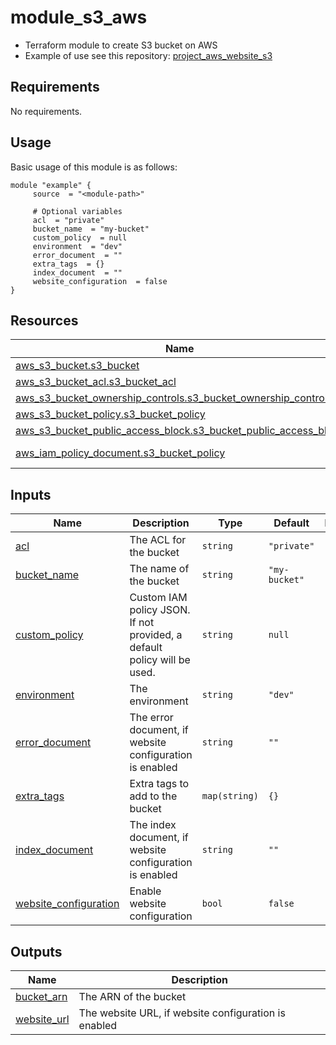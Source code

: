 # module_s3_aws

- Terraform module to create S3 bucket on AWS
- Example of use see this repository: [project_aws_website_s3](https://github.com/pdaambrosio/project_aws_website_s3)

<!-- BEGIN_AUTOMATED_TF_DOCS_BLOCK -->
## Requirements

No requirements.

## Usage

Basic usage of this module is as follows:
```hcl
module "example" {
	 source  = "<module-path>"

	 # Optional variables
	 acl  = "private"
	 bucket_name  = "my-bucket"
	 custom_policy  = null
	 environment  = "dev"
	 error_document  = ""
	 extra_tags  = {}
	 index_document  = ""
	 website_configuration  = false
}
```

## Resources

| Name | Type |
|------|------|
| [aws_s3_bucket.s3_bucket](https://registry.terraform.io/providers/hashicorp/aws/latest/docs/resources/s3_bucket) | resource |
| [aws_s3_bucket_acl.s3_bucket_acl](https://registry.terraform.io/providers/hashicorp/aws/latest/docs/resources/s3_bucket_acl) | resource |
| [aws_s3_bucket_ownership_controls.s3_bucket_ownership_controls](https://registry.terraform.io/providers/hashicorp/aws/latest/docs/resources/s3_bucket_ownership_controls) | resource |
| [aws_s3_bucket_policy.s3_bucket_policy](https://registry.terraform.io/providers/hashicorp/aws/latest/docs/resources/s3_bucket_policy) | resource |
| [aws_s3_bucket_public_access_block.s3_bucket_public_access_block](https://registry.terraform.io/providers/hashicorp/aws/latest/docs/resources/s3_bucket_public_access_block) | resource |
| [aws_iam_policy_document.s3_bucket_policy](https://registry.terraform.io/providers/hashicorp/aws/latest/docs/data-sources/iam_policy_document) | data source |

## Inputs

| Name | Description | Type | Default | Required |
|------|-------------|------|---------|:--------:|
| <a name="input_acl"></a> [acl](#input\_acl) | The ACL for the bucket | `string` | `"private"` | no |
| <a name="input_bucket_name"></a> [bucket\_name](#input\_bucket\_name) | The name of the bucket | `string` | `"my-bucket"` | no |
| <a name="input_custom_policy"></a> [custom\_policy](#input\_custom\_policy) | Custom IAM policy JSON. If not provided, a default policy will be used. | `string` | `null` | no |
| <a name="input_environment"></a> [environment](#input\_environment) | The environment | `string` | `"dev"` | no |
| <a name="input_error_document"></a> [error\_document](#input\_error\_document) | The error document, if website configuration is enabled | `string` | `""` | no |
| <a name="input_extra_tags"></a> [extra\_tags](#input\_extra\_tags) | Extra tags to add to the bucket | `map(string)` | `{}` | no |
| <a name="input_index_document"></a> [index\_document](#input\_index\_document) | The index document, if website configuration is enabled | `string` | `""` | no |
| <a name="input_website_configuration"></a> [website\_configuration](#input\_website\_configuration) | Enable website configuration | `bool` | `false` | no |

## Outputs

| Name | Description |
|------|-------------|
| <a name="output_bucket_arn"></a> [bucket\_arn](#output\_bucket\_arn) | The ARN of the bucket |
| <a name="output_website_url"></a> [website\_url](#output\_website\_url) | The website URL, if website configuration is enabled |
<!-- END_AUTOMATED_TF_DOCS_BLOCK -->